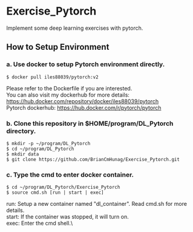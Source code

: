 # Exercise_Pytorch
Implement some deep learning exercises with pytorch.

## How to Setup Environment
### a. Use docker to setup Pytorch environment directly.
```
$ docker pull iles88039/pytorch:v2
```
Please refer to the Dockerfile if you are interested.\
You can also visit my dockerhub for more details:
https://hub.docker.com/repository/docker/iles88039/pytorch \
Pytorch dockerhub:
https://hub.docker.com/r/pytorch/pytorch 
### b. Clone this repository in $HOME/program/DL_Pytorch directory.
```
$ mkdir -p ~/program/DL_Pytorch
$ cd ~/program/DL_Pytorch
$ mkdir data
$ git clone https://github.com/BrianCmHunag/Exercise_Pytorch.git
```
### c. Type the cmd to enter docker container.
```
$ cd ~/program/DL_Pytorch/Exercise_Pytorch
$ source cmd.sh [run | start | exec]
```
run: Setup a new container named "dl_container". Read cmd.sh for more details.\
start: If the container was stopped, it will turn on.\
exec: Enter the cmd shell.\

